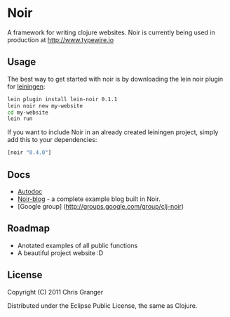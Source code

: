# Noir

A framework for writing clojure websites. Noir is currently being used in production at http://www.typewire.io

## Usage

The best way to get started with noir is by downloading the lein noir plugin for [leiningen](https://github.com/technomancy/leiningen):

```bash
lein plugin install lein-noir 0.1.1
lein noir new my-website
cd my-website
lein run
```
If you want to include Noir in an already created leiningen project, simply add this to your dependencies:

```clojure
[noir "0.4.0"]
```

## Docs
* [Autodoc](http://ibdknox.github.com/noir/index.html)
* [Noir-blog](https://github.com/ibdknox/Noir-blog) - a complete example blog built in Noir.
* [Google group] (http://groups.google.com/group/clj-noir)

## Roadmap

* Anotated examples of all public functions
* A beautiful project website :D

## License

Copyright (C) 2011 Chris Granger

Distributed under the Eclipse Public License, the same as Clojure.
